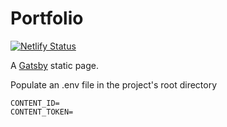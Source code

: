 # Portfolio
[![Netlify Status](https://api.netlify.com/api/v1/badges/ff790353-8395-45f2-83eb-821b6909c6d8/deploy-status)](https://app.netlify.com/sites/willsimmonsportfolio/deploys)

A [Gatsby](https://www.gatsbyjs.org/) static page.


Populate an .env file in the project's root directory
````
CONTENT_ID=
CONTENT_TOKEN=
````
